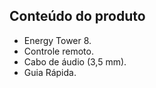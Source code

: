 ## Conteúdo do produto 

- Energy Tower 8. 
- Controle remoto. 
- Cabo de áudio (3,5 mm). 
- Guia Rápida.
